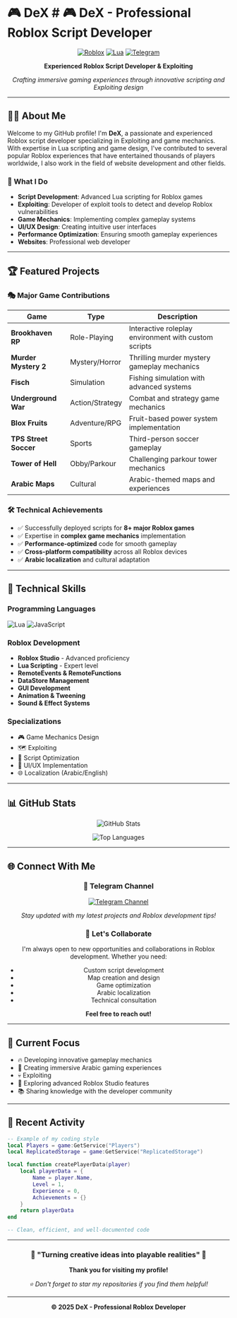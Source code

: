# 🎮 DeX # 🎮 DeX - Professional Roblox Script Developer

<div align="center">
  
[![Roblox](https://img.shields.io/badge/Roblox-00A2FF?style=for-the-badge&logo=roblox&logoColor=white)](https://www.roblox.com)
[![Lua](https://img.shields.io/badge/Lua-2C2D72?style=for-the-badge&logo=lua&logoColor=white)](https://www.lua.org)
[![Telegram](https://img.shields.io/badge/Telegram-2CA5E0?style=for-the-badge&logo=telegram&logoColor=white)](https://t.me/YHUB_16)

**Experienced Roblox Script Developer & Exploiting**
  
*Crafting immersive gaming experiences through innovative scripting and Exploiting design*

</div>

---

## 👨‍💻 About Me

Welcome to my GitHub profile! I'm **DeX**, a passionate and experienced Roblox script developer specializing in Exploiting and game mechanics. With expertise in Lua scripting and game design, I've contributed to several popular Roblox experiences that have entertained thousands of players worldwide, I also work in the field of website development and other fields.

### 🌟 What I Do
- **Script Development**: Advanced Lua scripting for Roblox games
- **Exploiting**: Developer of exploit tools to detect and develop Roblox vulnerabilities
- **Game Mechanics**: Implementing complex gameplay systems
- **UI/UX Design**: Creating intuitive user interfaces
- **Performance Optimization**: Ensuring smooth gameplay experiences
- **Websites**: Professional web developer

---

## 🏆 Featured Projects

### 🎭 **Major Game Contributions**

| Game | Type | Description |
|------|------|-------------|
| **Brookhaven RP** | Role-Playing | Interactive roleplay environment with custom scripts |
| **Murder Mystery 2** | Mystery/Horror | Thrilling murder mystery gameplay mechanics |
| **Fisch** | Simulation | Fishing simulation with advanced systems |
| **Underground War** | Action/Strategy | Combat and strategy game mechanics |
| **Blox Fruits** | Adventure/RPG | Fruit-based power system implementation |
| **TPS Street Soccer** | Sports | Third-person soccer gameplay |
| **Tower of Hell** | Obby/Parkour | Challenging parkour tower mechanics |
| **Arabic Maps** | Cultural | Arabic-themed maps and experiences |

### 🛠️ **Technical Achievements**
- ✅ Successfully deployed scripts for **8+ major Roblox games**
- ✅ Expertise in **complex game mechanics** implementation
- ✅ **Performance-optimized** code for smooth gameplay
- ✅ **Cross-platform compatibility** across all Roblox devices
- ✅ **Arabic localization** and cultural adaptation

---

## 🔧 Technical Skills

### **Programming Languages**
![Lua](https://img.shields.io/badge/Lua-Expert-2C2D72?style=flat-square&logo=lua)
![JavaScript](https://img.shields.io/badge/JavaScript-Intermediate-F7DF1E?style=flat-square&logo=javascript)

### **Roblox Development**
- **Roblox Studio** - Advanced proficiency
- **Lua Scripting** - Expert level
- **RemoteEvents & RemoteFunctions**
- **DataStore Management**
- **GUI Development**
- **Animation & Tweening**
- **Sound & Effect Systems**

### **Specializations**
- 🎮 Game Mechanics Design
- 🗺️ Exploiting
- 🔧 Script Optimization
- 🎨 UI/UX Implementation
- 🌐 Localization (Arabic/English)

---

## 📊 GitHub Stats

<div align="center">
  
![GitHub Stats](https://github-readme-stats.vercel.app/api?username=YourGitHubUsername&show_icons=true&theme=radical)

![Top Languages](https://github-readme-stats.vercel.app/api/top-langs/?username=YourGitHubUsername&layout=compact&theme=radical)

</div>

---

## 🌐 Connect With Me

<div align="center">

### 📱 **Telegram Channel**
[![Telegram Channel](https://img.shields.io/badge/YHUB__16-Join_Channel-2CA5E0?style=for-the-badge&logo=telegram)](https://t.me/YHUB_16)

*Stay updated with my latest projects and Roblox development tips!*

### 🤝 **Let's Collaborate**
I'm always open to new opportunities and collaborations in Roblox development. Whether you need:
- Custom script development
- Map creation and design
- Game optimization
- Arabic localization
- Technical consultation

**Feel free to reach out!**

</div>

---

## 🎯 Current Focus

- 🔥 Developing innovative gameplay mechanics
- 🌟 Creating immersive Arabic gaming experiences
- 💀 Exploiting
- 🚀 Exploring advanced Roblox Studio features
- 📚 Sharing knowledge with the developer community

---

## 📝 Recent Activity

```lua
-- Example of my coding style
local Players = game:GetService("Players")
local ReplicatedStorage = game:GetService("ReplicatedStorage")

local function createPlayerData(player)
    local playerData = {
        Name = player.Name,
        Level = 1,
        Experience = 0,
        Achievements = {}
    }
    return playerData
end

-- Clean, efficient, and well-documented code
```

---

<div align="center">

### 🌟 **"Turning creative ideas into playable realities"** 🌟

**Thank you for visiting my profile!**

*⭐ Don't forget to star my repositories if you find them helpful!*

---

**© 2025 DeX - Professional Roblox Developer**

</div>
